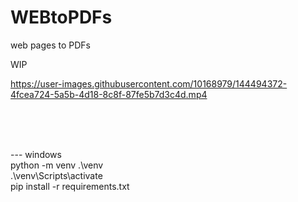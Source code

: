 # WEBtoPDFs
 web pages to PDFs

WIP  

https://user-images.githubusercontent.com/10168979/144494372-4fcea724-5a5b-4d18-8c8f-87fe5b7d3c4d.mp4



<br><br><br>

--- windows  
python -m venv .\venv  
.\venv\Scripts\activate  
pip install -r requirements.txt  
